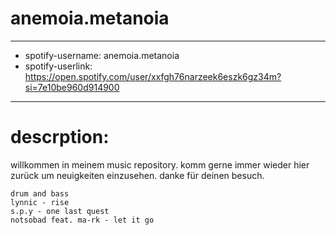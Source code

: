 # anemoia.metanoia

---

- spotify-username: anemoia.metanoia
- spotify-userlink: https://open.spotify.com/user/xxfgh76narzeek6eszk6gz34m?si=7e10be960d914900

---

# descrption: 
<p>
willkommen in meinem music repository. komm gerne immer wieder hier zurück um neuigkeiten einzusehen. danke für deinen besuch.
</p>

```
drum and bass
lynnic - rise
s.p.y - one last quest
notsobad feat. ma-rk - let it go
```
